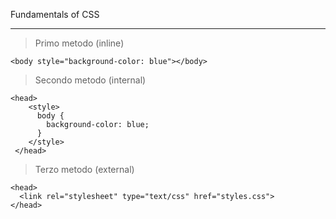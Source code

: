 Fundamentals of CSS
_____________________
> Primo metodo (inline)
```
<body style="background-color: blue"></body>
```

> Secondo metodo (internal)
```
<head>
    <style>
      body {
        background-color: blue;
      }
    </style>
 </head>
```

> Terzo metodo (external)
```
<head>
  <link rel="stylesheet" type="text/css" href="styles.css">
</head>
```
